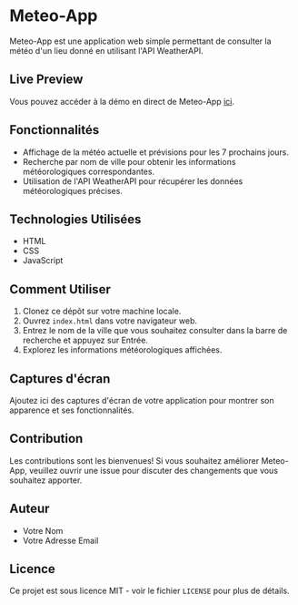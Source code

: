 # Meteo-App

Meteo-App est une application web simple permettant de consulter la météo d'un lieu donné en utilisant l'API WeatherAPI.

## Live Preview

Vous pouvez accéder à la démo en direct de Meteo-App [ici](lien_vers_votre_site).

## Fonctionnalités

- Affichage de la météo actuelle et prévisions pour les 7 prochains jours.
- Recherche par nom de ville pour obtenir les informations météorologiques correspondantes.
- Utilisation de l'API WeatherAPI pour récupérer les données météorologiques précises.

## Technologies Utilisées

- HTML
- CSS
- JavaScript

## Comment Utiliser

1. Clonez ce dépôt sur votre machine locale.
2. Ouvrez `index.html` dans votre navigateur web.
3. Entrez le nom de la ville que vous souhaitez consulter dans la barre de recherche et appuyez sur Entrée.
4. Explorez les informations météorologiques affichées.

## Captures d'écran

Ajoutez ici des captures d'écran de votre application pour montrer son apparence et ses fonctionnalités.

## Contribution

Les contributions sont les bienvenues! Si vous souhaitez améliorer Meteo-App, veuillez ouvrir une issue pour discuter des changements que vous souhaitez apporter.

## Auteur

- Votre Nom
- Votre Adresse Email

## Licence

Ce projet est sous licence MIT - voir le fichier `LICENSE` pour plus de détails.
